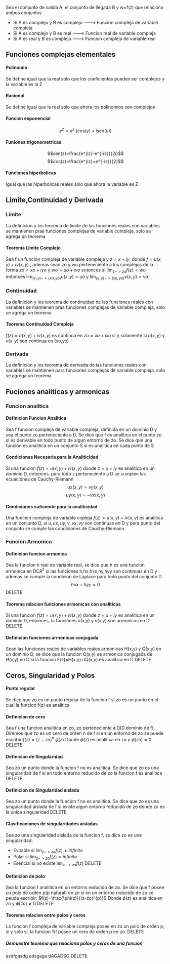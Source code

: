 

Sea el conjunto de salida A, el conjunto de llegada B y w=f(z) que relaciona ambos conjuntos
- Si A es complejo y B es complejo ---> Funcion compleja de variable compleja
- Si A es complejo y B es real ---> Funcion real de variable compleja
- Si A es real y B es compleja ---> Funcion compleja de variable real

## Funciones complejas elementales
#### Polinomio
Se define igual que la real solo que los coeficientes pueden ser complejos y la variable es la Z
#### Racional
Se define igual que la real solo que ahora los polinomios son complejos
#### Funcion exponencial
$$e^{z}=e^x.(cos(y)+isen(y))$$
#### Funiones trigonometricas
$$sen(z)=\frac{e^{iz}-e^{-iz}}{2i}$$
$$cos(z)=\frac{e^{iz}+e^{-iz}}{2}$$
#### Funciones hiperbolicas
Igual que las hiperbolicas reales solo que ahora la variable es Z


## Limite,Continuidad y Derivada
### Limite
La definicion y los teorema de limite de las funciones reales con variables se mantienen praa funciones complejas de variable compleja, solo se agrega un teorema
#### Teorema Limite Complejo
Sea f un funcion compleja de variable compleja y $z=x+iy$, donde $f=u(x,y)+iv(x,y)$ , ademas sean zo y wo perteneciente a los complejos de la forma $zo=xo+iyo$ y $wo=uo+ivo$
entonces si $\lim_{z->zo}f(z)=wo$ entonces $\lim_{(x,y)->(xo,yo)}{u(x,y)}=uo$ y $\lim_{(x,y)->(xo,yo)}{v(x,y)}=vo$ 
### Continuidad
La definicion y los teorema de continuidad de las funciones reales con variables se mantienen praa funciones complejas de variable compleja, solo se agrega un teorema
#### Teorema Continuidad Compleja
$f(z)=u(x,y)+iv(x,y)$ es continua en $zo=xo+ixo$ si y solamente si $u(x,y)$ y $v(x,y)$ son continua en (xo,yo)
### Derivada
La definicion y los teorema de derivada de las funciones reales con variables se mantienen para funciones complejas de variable compleja, solo se agrega un teorema


## Fuciones analiticas y armonicas
### Funcion analitica

#### Definicion Funcion Analitica 
Sea f funcion compleja de variable compleja, definida en un dominio D y sea el punto zo perteneciente a D,  Se dice que f es analitica en el punto zo si es derivable en todo punto de algun entorno de zo.
Se dice que una funcion es analitica en un conjunto S si es analitica en cada punto de S



#### Condiciones Necesaria para la Analiticidad 
Si una funcion $f(z)=u(x,y)+iv(x,y)$ donde $z=x+iy$ es analitica en un dominio D, entonces, para todo z perteneciente a D se cumplen las ecuaciones de Cauchy-Riemann
$$ux(x,y)=vy(x,y)$$ $$uy(x,y)=-vx(x,y)$$




#### Condiciones suficiente para la analiticidad 
Una funcion compleja de variable copleja $f(z)=u(x,y)+iv(x,y)$ es analitica en un conjunto D, si $u,ux,uy,v,vx,vy$ son continuas en D y para punto del conjunto se cumple las condiciones de Cauchy-Riemann



### Funcion Armonica

#### Definicion funcion armonica 
Sea la funcion h real de variable real, se dice que h es una funcion armonica en $D$C$R^2$ si las funciones h,hx,hxx,hy,hyy son continuas en D y ademas se cumple la condicion de Laplace para todo punto del conjunto D
$$hxx+hyy=0$$
DELETE 
<!--ID: 1671055560917-->


#### Teorema relacion funciones armonicas con analiticas 
Si una funcion $f(z)=u(x,y)+iv(x,y)$ donde $z=x+iy$ es analitica en un dominio D, entonces, la funciones u(x,y) y v(x,y) son armonicas en D
DELETE 
<!--ID: 1671055560924-->



#### Definicion funciones armonicas conjugada 
Sean las funciones reales de variables reales armonicas H(x,y) y Q(x,y) en un dominio D, se dice que la funcion Q(x,y) es armonica conjugada de H(x,y) en D si la funcion F(z)=H(x,y)+iQ(x,y) es analitica en D
DELETE 
<!--ID: 1671055560933-->


## Ceros, Singularidad y Polos

#### Punto regular
Se dice que zo es un punto regular de la funcion f si zo es un punto en el cual la funcion f(z) es analitica

#### Definicion de cero 
Sea f una funcion analitica en zo, zo perteneciente a D(D dominio de f). Diremos que zo es un cero de orden n de f si en un entorno de zo se puede escribir:$f(z)=(z-zo)^{n}.\phi(z)$ 
Donde $\phi(z)$ es analitica en zo y $\phi(zo) \neq 0$ 
DELETE 
<!--ID: 1671060652889-->



#### Definicion de Singularidad 
Sea zo un punto donde la funcion f no es analitica. Se dice que zo es una singularidad de f si en todo entorno reducido de zo la funcion f es analitica
DELETE 
<!--ID: 1671060652899-->



#### Definicion de Singularidad aislada 
Sea zo un punto donde la funcion f no es analitica. Se dice que zo es una singularidad aislada de f si existe algun entorno reducido de zo donde zo es la unica singularidad
DELETE 
<!--ID: 1671060652906-->



#### Clasificaciones de singularidades aisladas 
Sea zo una singularidad aislada de la funcion f, se dice zo es una singularidad:
- Evitable si $\lim_{z->zo}f(z)\neq infinito$
- Polar si $\lim_{z->zo}f(z)= infinito$
- Esencial si no existe $\lim_{z->zo}f(z)$
DELETE 
<!--ID: 1671060652911-->



#### Definicion de polo 
Sea la funcion f analitica en un entorno reducido de zo. Se dice que f posee un polo de orden p(p natural) en zo si en un entorno reducido de zo se peude escribir: $f(z)=\frac{\phi(z)}{(z-zo)^{p}}$
Donde $\phi(z)$ es analitica en zo y $\phi(zo) \neq 0$ 
DELETE 
<!--ID: 1671060652918-->



#### Teorema relacion entre polos y ceros 
La funcion f compleja de variable compleja posee en zo un polo de orden p, si y solo si, la funcion 1/f posee un cero de orden p en zo.
DELETE 
<!--ID: 1671060652924-->

##### Demuestre teorema que relaciona polos y ceros de una funcion 
asdfgasdg
adsgaga
dAGADSG
DELETE 
<!--ID: 1676333676613-->
